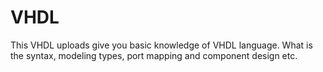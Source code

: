 # VHDL
This VHDL uploads give you basic knowledge of VHDL language. What is the syntax, modeling types, port mapping and component design etc.

